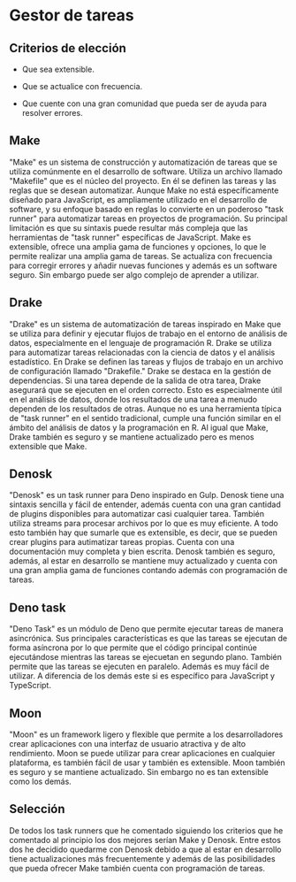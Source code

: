 # Gestor de tareas

## Criterios de elección

- Que sea extensible.

- Que se actualice con frecuencia.

- Que cuente con una gran comunidad que pueda ser de ayuda para resolver errores.

## Make
"Make" es un sistema de construcción y automatización de tareas que se utiliza comúnmente en el desarrollo de software. Utiliza un archivo llamado "Makefile" que es el núcleo del proyecto. En él se definen las tareas y las reglas que se desean automatizar. Aunque Make no está específicamente diseñado para JavaScript, es ampliamente utilizado en el desarrollo de software, y su enfoque basado en reglas lo convierte en un poderoso "task runner" para automatizar tareas en proyectos de programación. Su principal limitación es que su sintaxis puede resultar más compleja que las herramientas de "task runner" específicas de JavaScript. Make es extensible, ofrece una amplia gama de funciones y opciones, lo que le permite realizar una amplia gama de tareas. Se actualiza con frecuencia para corregir errores y añadir nuevas funciones y además es un software seguro. Sin embargo puede ser algo complejo de aprender a utilizar.

## Drake
"Drake" es un sistema de automatización de tareas inspirado en Make que se utiliza para definir y ejecutar flujos de trabajo en el entorno de análisis de datos, especialmente en el lenguaje de programación R. Drake se utiliza para automatizar tareas relacionadas con la ciencia de datos y el análisis estadístico. En Drake se definen las tareas y flujos de trabajo en un archivo de configuración llamado "Drakefile." Drake se destaca en la gestión de dependencias. Si una tarea depende de la salida de otra tarea, Drake asegurará que se ejecuten en el orden correcto. Esto es especialmente útil en el análisis de datos, donde los resultados de una tarea a menudo dependen de los resultados de otras. Aunque no es una herramienta típica de "task runner" en el sentido tradicional, cumple una función similar en el ámbito del análisis de datos y la programación en R. Al igual que Make, Drake también es seguro y se mantiene actualizado pero es menos extensible que Make.

## Denosk
"Denosk" es un task runner para Deno inspirado en Gulp. Denosk tiene una sintaxis sencilla y fácil de entender, además cuenta con una gran cantidad de plugins disponibles para automatizar casi cualquier tarea. También utiliza streams para procesar archivos por lo que es muy eficiente. A todo esto también hay que sumarle que es extensible, es decir, que se pueden crear plugins para autimatizar tareas propias. Cuenta con una documentación muy completa y bien escrita. Denosk también es seguro, además, al estar en desarrollo se mantiene muy actualizado y cuenta con una gran amplia gama de funciones contando además con programación de tareas.

## Deno task
"Deno Task" es un módulo de Deno que permite ejecutar tareas de manera asincrónica. Sus principales características es que las tareas se ejecutan de forma asíncrona por lo que permite que el código principal continúe ejecutándose mientras las tareas se ejecuetan en segundo plano. También permite que las tareas se ejecuten en paralelo. Además es muy fácil de utilizar. A diferencia de los demás este si es específico para JavaScript y TypeScript.

## Moon
"Moon" es un framework ligero y flexible que permite a los desarrolladores crear aplicaciones con una interfaz de usuario atractiva y de alto rendimiento. Moon se puede utilizar para crear aplicaciones en cualquier plataforma, es también fácil de usar y también es extensible. Moon también es seguro y se mantiene actualizado. Sin embargo no es tan extensible como los demás.

## Selección
De todos los task runners que he comentado siguiendo los criterios que he comentado al principio los dos mejores serían Make y Denosk. Entre estos dos he decidido quedarme con Denosk debido a que al estar en desarrollo tiene actualizaciones más frecuentemente y además de las posibilidades que pueda ofrecer Make también cuenta con programación de tareas.
